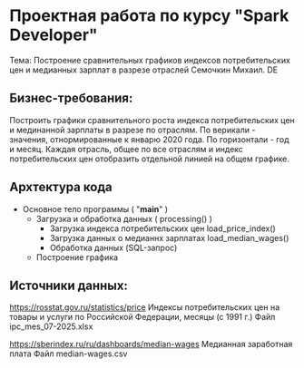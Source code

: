 # Проектная работа по курсу "Spark Developer"

Тема: Построение сравнительных графиков индексов потребительских цен и медианных зарплат в разрезе отраслей
Семочкин Михаил. DE

## Бизнес-требования:
Построить графики сравнительного роста индекса потребительских цен и мединанной зарплаты в разрезе по отраслям.
По верикали - значения, отнормированные к январю 2020 года.
По горизонтали - год и месяц.
Каждая отрасль, общее по все отраслям и индекс потребительских цен отобразить отдельной линией на общем графике.

## Архтектура кода
- Основное тело программы ( "__main__" )
  - Загрузка и обработка данных ( processing() )
    - Загрузка индекса потребительских цен load_price_index()
    - Загрузка данных о медианнх зарплатах load_median_wages()
    - Обработка данных (SQL-запрос)
  - Построение графика
 
## Источники данных:

https://rosstat.gov.ru/statistics/price
Индексы потребительских цен на товары и услуги по Российской Федерации, месяцы (с 1991 г.)
Файл ipc_mes_07-2025.xlsx

https://sberindex.ru/ru/dashboards/median-wages
Медианная заработная плата
Файл median-wages.csv
